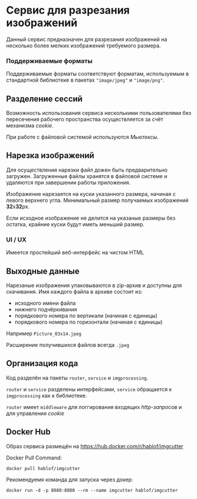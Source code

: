 # Сервис для разрезания изображений 

Данный сервис предназначен для разрезания изображений на несколько более мелких изображений требуемого размера.

### Поддерживаемые форматы

Поддерживаемые форматы соответствуют форматам, используемым в стандартной библиотеке в пакетах `"image/jpeg"` и `"image/png"`.

## Разделение сессий

Возможность использования сервиса несколькими пользователями без пересечения рабочего пространства осуществляется за счёт механизма *cookie*.

При работе с файловой системой используются *Мьютексы*.

## Нарезка изображений 

Для осуществления нарезки файл дожен быть предварительно загружен. 
Загруженные файлы хранятся в файловой системе и удаляются при завершении работы приложения.

Изображение нарезается на куски указанного размера, начиная с левого верхнего угла.
Минимальный размер получаемых изображений **32**x**32**px.

Если исходное изображение не делится на указаные размеры без остатка, крайние куски будут иметь меньший размер. 

### UI / UX

Имеется простейший веб-интерфейс на чистом HTML

## Выходные данные
Нарезаные изображения упаковываются в zip-архив и доступны для скачивания. 
Имя каждого файла в архиве состоит из:
+ исходного имени файла
+ нижнего подчёркивания
+ порядкового номера по вертикали (начиная с единицы)
+ порядкового номера по горизонтали (начиная с единицы)

Например `Picture_03x14.jpeg`

Расширение получившихся файлов всегда `.jpeg`

## Организация кода

Код разделён на пакеты `router`, `service` и `imgprocessing`.

`router` и `service` разделены интерфейсами, `service` обращается к `imgprocessing` как к библиотеке.

`router` имеет `middleware` для логгирования входящих *http*-*запросов* и для управления *cookie*

## Docker Hub
Образ сервиса размещён на https://hub.docker.com/r/hablof/imgcutter

Docker Pull Command:
```
docker pull hablof/imgcutter
```

Рекомендуемя команда для запуска через докер:
```
docker run -d -p 8080:8080 --rm --name imgcutter hablof/imgcutter
```
